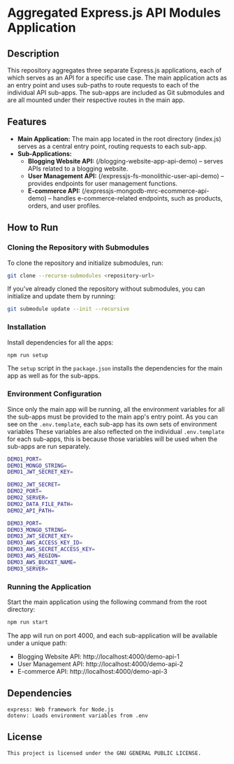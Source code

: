 # Aggregated Express.js API Modules Application

## Description

This repository aggregates three separate Express.js applications, each of which serves as an API for a specific use case. The main application acts as an entry point and uses sub-paths to route requests to each of the individual API sub-apps. The sub-apps are included as Git submodules and are all mounted under their respective routes in the main app.

## Features

-   **Main Application:** The main app located in the root directory (index.js) serves as a central entry point, routing requests to each sub-app.
-   **Sub-Applications:**
    -   **Blogging Website API:** (/blogging-website-app-api-demo) – serves APIs related to a blogging website.
    -   **User Management API:** (/expressjs-fs-monolithic-user-api-demo) – provides endpoints for user management functions.
    -   **E-commerce API:** (/expressjs-mongodb-mrc-ecommerce-api-demo) – handles e-commerce-related endpoints, such as products, orders, and user profiles.

## How to Run

### Cloning the Repository with Submodules

To clone the repository and initialize submodules, run:

```bash
git clone --recurse-submodules <repository-url>
```

If you’ve already cloned the repository without submodules, you can initialize and update them by running:

```bash
git submodule update --init --recursive
```

### Installation

Install dependencies for all the apps:

```bash
npm run setup
```

The `setup` script in the `package.json` installs the dependencies for the main app as well as for the sub-apps.

### Environment Configuration

Since only the main app will be running, all the environment variables for all the sub-apps must be provided to the main app's entry point.
As you can see on the `.env.template`, each sub-app has its own sets of environment variables
These variables are also reflected on the individual `.env.template` for each sub-apps, this is because those variables will be used when the sub-apps are run separately.

```bash
DEMO1_PORT=
DEMO1_MONGO_STRING=
DEMO1_JWT_SECRET_KEY=

DEMO2_JWT_SECRET=
DEMO2_PORT=
DEMO2_SERVER=
DEMO2_DATA_FILE_PATH=
DEMO2_API_PATH=

DEMO3_PORT=
DEMO3_MONGO_STRING=
DEMO3_JWT_SECRET_KEY=
DEMO3_AWS_ACCESS_KEY_ID=
DEMO3_AWS_SECRET_ACCESS_KEY=
DEMO3_AWS_REGION=
DEMO3_AWS_BUCKET_NAME=
DEMO3_SERVER=
```

### Running the Application

Start the main application using the following command from the root directory:

```bash
npm run start
```

The app will run on port 4000, and each sub-application will be available under a unique path:

-   Blogging Website API: http://localhost:4000/demo-api-1
-   User Management API: http://localhost:4000/demo-api-2
-   E-commerce API: http://localhost:4000/demo-api-3

## Dependencies

    express: Web framework for Node.js
    dotenv: Loads environment variables from .env

## License

    This project is licensed under the GNU GENERAL PUBLIC LICENSE.

